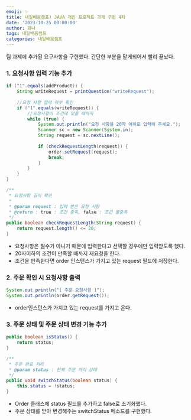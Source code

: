 ```yaml
---
emoji: ✨
title: 내일배움캠프) JAVA 개인 프로젝트 과제 구현 4차
date: '2023-10-25 00:00:00'
author: 화나
tags: 내일배움캠프
categories: 내일배움캠프
---
```


팀 과제에 추가된 요구사항을 구현했다. 간단한 부분을 맡게되어서 빨리 끝났다.

### 1. 요청사항 입력 기능 추가

```java
if ("1".equals(addProduct)) {
	String writeRequest = printQuestion("writeRequest");
	
	//요청 사항 입력 여부 확인
	if ("1".equals(writeRequest)) {
	    //요청사항이 조건에 맞을 때까지
	    while (true) {
	        System.out.println("요청 사항을 20자 이하로 입력해 주세요.");
	        Scanner sc = new Scanner(System.in);
	        String request = sc.nextLine();
	
	        if (checkRequestLength(request)) {
	            order.setRequest(request);
	            break;
	        }
	    }
    }
}

/**
 * 요청사항 길이 확인
 *
 * @param request : 입력 받은 요청 사항
 * @return : true : 조건 충족, false : 조건 불충족
 */
public boolean checkRequestLength(String request) {
    return request.length() <= 20;
}
```

- 요청사항은 필수가 아니기 때문에 입력한다고 선택할 경우에만 입력받도록 했다.
- 20자이하의 조건이 만족할 때까지 재요청을 한다.
- 조건을 만족한다면 order 인스턴스가 가지고 있는 request 필드에 저장한다.

### 2. 주문 확인 시 요청사항 출력

```java
System.out.println("[ 주문 요청사항 ]");
System.out.println(order.getRequest());
```

- order인스턴스가 가지고 있는 request를 가지고 온다.

### 3. 주문 상태 및 주문 상태 변경 기능 추가

```java
public boolean isStatus() {
    return status;
}

/**
 * 주문 완료 처리
 * @param status : 현재 주문 처리 상태
 */
public void switchStatus(boolean status) {
    this.status = !status;
}
```

- Order 클래스에 status 필드를 추가하고 false로 초기화했다.
- 주문 상태를 받아 변경해주는 switchStatus 메소드를 구현했다.